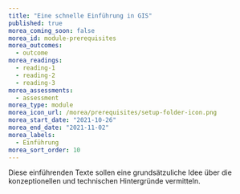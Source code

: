 ```yaml
---
title: "Eine schnelle Einführung in GIS"
published: true
morea_coming_soon: false
morea_id: module-prerequisites
morea_outcomes:
  - outcome
morea_readings:
  - reading-1
  - reading-2
  - reading-3
morea_assessments:
  - assessment
morea_type: module
morea_icon_url: /morea/prerequisites/setup-folder-icon.png
morea_start_date: "2021-10-26"
morea_end_date: "2021-11-02"
morea_labels: 
  - Einführung
morea_sort_order: 10
---
```


Diese einführenden Texte sollen eine grundsätzuliche Idee über die konzeptionellen und technischen Hintergründe vermitteln.